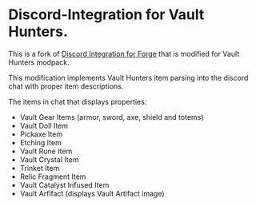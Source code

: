 # Discord-Integration for Vault Hunters.

This is a fork of [Discord Integration for Forge](ErdbeerbaerLP/DiscordIntegration-Forge) that is modified for Vault Hunters modpack.

This modification implements Vault Hunters item parsing into the discord chat with proper item descriptions.

The items in chat that displays properties:
- Vault Gear Items (armor, sword, axe, shield and totems)
- Vault Doll Item
- Pickaxe Item
- Etching Item
- Vault Rune Item
- Vault Crystal Item
- Trinket Item
- Relic Fragment Item
- Vault Catalyst Infused Item
- Vault Arfifact (displays Vault Artifact image)
